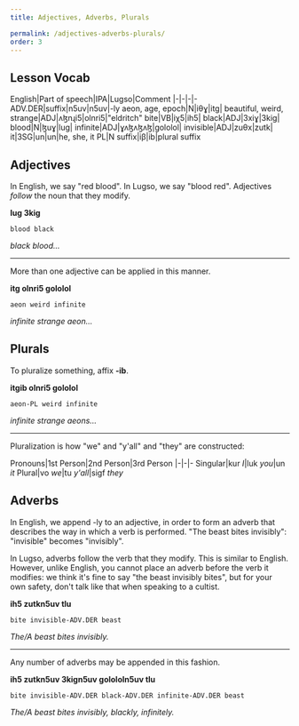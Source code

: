 ```yaml
---
title: Adjectives, Adverbs, Plurals

permalink: /adjectives-adverbs-plurals/
order: 3
---
```


## Lesson Vocab

English|Part of speech|IPA|Lugso|Comment
|-|-|-|-
ADV.DER|suffix|n5uv|n5uv|-ly
aeon, age, epoch|N|iθɣ|itg|
beautiful, weird, strange|ADJ|ʌɮnɻi5|olnri5|"eldritch" 
bite|VB|iχ5|ih5|
black|ADJ|3xiɣ|3kig|
blood|N|ɮuɣ|lug|
infinite|ADJ|ɣʌɮʌɮʌɮ|gololol|
invisible|ADJ|zuθx|zutk|
it|3SG|un|un|he, she, it
PL|N suffix|iβ|ib|plural suffix

## Adjectives

In English, we say "red blood". In Lugso, we say "blood red". Adjectives _follow_ the noun that they modify.

**lug 3kig**

`blood black`

_black blood..._

---

More than one adjective can be applied in this manner.

**itg olnri5 gololol**

`aeon weird infinite`

_infinite strange aeon..._

## Plurals

To pluralize something, affix **-ib**.

**itgib olnri5 gololol**

`aeon-PL weird infinite`

_infinite strange aeons..._

---

Pluralization is how "we" and "y'all" and "they" are constructed:

Pronouns|1st Person|2nd Person|3rd Person
|-|-|-
Singular|kur _I_|luk _you_|un _it_
Plural|vo _we_|tu _y'all_|sigf _they_

## Adverbs

In English, we append -ly to an adjective, in order to form an adverb that describes the way in which a verb is performed. "The beast bites invisibly": "invisible" becomes "invisibly".

In Lugso, adverbs follow the verb that they modify. This is similar to English. However, unlike English, you cannot place an adverb before the verb it modifies: we think it's fine to say "the beast invisibly bites", but for your own safety, don't talk like that when speaking to a cultist.

**ih5 zutkn5uv tlu**

`bite invisible-ADV.DER beast`

_The/A beast bites invisibly._

---

Any number of adverbs may be appended in this fashion.

**ih5 zutkn5uv 3kign5uv golololn5uv tlu**

`bite invisible-ADV.DER black-ADV.DER infinite-ADV.DER beast`

_The/A beast bites invisibly, blackly, infinitely._
